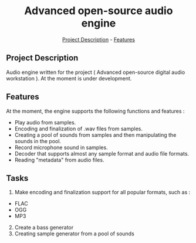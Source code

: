 <h1 align="center">Advanced open-source audio engine</h1>
<p align="center"><a href="#project-description">Project Description</a> - <a href="features">Features</a></p>

## Project Description

Audio engine written for the project ( Advanced open-source digital audio workstation ). At the moment is under development.

## Features

At the moment, the engine supports the following functions and features :

*   Play audio from samples.
*   Encoding and finalization of .wav files from samples.
*   Creating a pool of sounds from samples and then manipulating the sounds in the pool.
*   Record microphone sound in samples.
*   Decoder that supports almost any sample format and audio file formats.
*   Reading "metadata" from audio files.

## Tasks 

1. Make encoding and finalization support for all popular formats, such as :
*  FLAC 
*  OGG 
*  MP3
2. Create a bass generator 
3. Creating sample generator from a pool of sounds 
